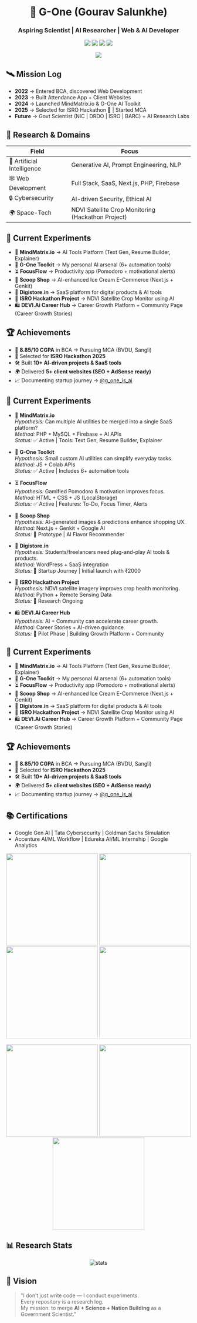 <h1 align="center">🔬 G-One (Gourav Salunkhe)</h1>
<h3 align="center">Aspiring Scientist | AI Researcher | Web & AI Developer</h3>

<p align="center">
  <img src="https://img.shields.io/badge/AI-Research-blue" />
  <img src="https://img.shields.io/badge/Web-Development-green" />
  <img src="https://img.shields.io/badge/Automation-yellow" />
  <img src="https://komarev.com/ghpvc/?username=Gourav-512&label=Profile%20Views&color=blueviolet&style=flat" />
</p>

<p align="center">
  <img src="https://readme-typing-svg.herokuapp.com?size=22&duration=4000&color=1ABC9C&center=true&vCenter=true&lines=Exploring+AI+%26+Automation;Future+Government+Scientist;Open+Source+Researcher;Building+SaaS+%2B+AI+Platforms" />
</p>

## 🛰 Mission Log

- **2022** → Entered BCA, discovered Web Development  
- **2023** → Built Attendance App + Client Websites  
- **2024** → Launched MindMatrix.io & G-One AI Toolkit  
- **2025** → Selected for ISRO Hackathon 🚀 | Started MCA  
- **Future** → Govt Scientist (NIC | DRDO | ISRO | BARC) + AI Research Labs  

## 🧠 Research & Domains

| Field | Focus |
|-------|-------|
| 🤖 Artificial Intelligence | Generative AI, Prompt Engineering, NLP |
| 🕸 Web Development | Full Stack, SaaS, Next.js, PHP, Firebase |
| 🔒 Cybersecurity | AI-driven Security, Ethical AI |
| 🌍 Space-Tech | NDVI Satellite Crop Monitoring (Hackathon Project) |


## 🔭 Current Experiments

- 🧪 **MindMatrix.io** → AI Tools Platform (Text Gen, Resume Builder, Explainer)  
- 🧰 **G-One Toolkit** → My personal AI arsenal (6+ automation tools)  
- ⏳ **FocusFlow** → Productivity app (Pomodoro + motivational alerts)  
- 🍦 **Scoop Shop** → AI-enhanced Ice Cream E-Commerce (Next.js + Genkit)  
- 🛒 **Digistore.in** → SaaS platform for digital products & AI tools  
- 🌱 **ISRO Hackathon Project** → NDVI Satellite Crop Monitor using AI  
- 🛍 **DEVI.Ai Career Hub** → Career Growth Platform + Community Page (Career Growth Stories) 


## 🏆 Achievements
- 🎯 **8.85/10 CGPA** in BCA → Pursuing MCA (BVDU, Sangli)  
- 🚀 Selected for **ISRO Hackathon 2025**  
- 🛠 Built **10+ AI-driven projects & SaaS tools**  
- 🌍 Delivered **5+ client websites (SEO + AdSense ready)**  
- 📈 Documenting startup journey → [@g_one_is_ai](https://instagram.com/g_one_is_ai)

## 🔭 Current Experiments

- 🧪 **MindMatrix.io**  
  *Hypothesis:* Can multiple AI utilities be merged into a single SaaS platform?  
  *Method:* PHP + MySQL + Firebase + AI APIs  
  *Status:* ✅ Active | Tools: Text Gen, Resume Builder, Explainer  

- 🧰 **G-One Toolkit**  
  *Hypothesis:* Small custom AI utilities can simplify everyday tasks.  
  *Method:* JS + Colab APIs  
  *Status:* ✅ Active | Includes 6+ automation tools  

- ⏳ **FocusFlow**  
  *Hypothesis:* Gamified Pomodoro & motivation improves focus.  
  *Method:* HTML + CSS + JS (LocalStorage)  
  *Status:* ✅ Active | Features: To-Do, Focus Timer, Alerts  

- 🍦 **Scoop Shop**  
  *Hypothesis:* AI-generated images & predictions enhance shopping UX.  
  *Method:* Next.js + Genkit + Google AI  
  *Status:* 🧪 Prototype | AI Flavor Recommender  

- 🛒 **Digistore.in**  
  *Hypothesis:* Students/freelancers need plug-and-play AI tools & products.  
  *Method:* WordPress + SaaS integration  
  *Status:* 🚀 Startup Journey | Initial launch with ₹2000  

- 🌱 **ISRO Hackathon Project**  
  *Hypothesis:* NDVI satellite imagery improves crop health monitoring.  
  *Method:* Python + Remote Sensing Data  
  *Status:* 📡 Research Ongoing  

- 🛍 **DEVI.Ai Career Hub**  
  *Hypothesis:* AI + Community can accelerate career growth.  
  *Method:* Career Stories + AI-driven guidance  
  *Status:* 🌟 Pilot Phase | Building Growth Platform + Community
## 🔭 Current Experiments

- 🧪 **MindMatrix.io** → AI Tools Platform (Text Gen, Resume Builder, Explainer)  
- 🧰 **G-One Toolkit** → My personal AI arsenal (6+ automation tools)  
- ⏳ **FocusFlow** → Productivity app (Pomodoro + motivational alerts)  
- 🍦 **Scoop Shop** → AI-enhanced Ice Cream E-Commerce (Next.js + Genkit)  
- 🛒 **Digistore.in** → SaaS platform for digital products & AI tools  
- 🌱 **ISRO Hackathon Project** → NDVI Satellite Crop Monitor using AI  
- 🛍 **DEVI.Ai Career Hub** → Career Growth Platform + Community Page (Career Growth Stories) 


## 🏆 Achievements
- 🎯 **8.85/10 CGPA** in BCA → Pursuing MCA (BVDU, Sangli)  
- 🚀 Selected for **ISRO Hackathon 2025**  
- 🛠 Built **10+ AI-driven projects & SaaS tools**  
- 🌍 Delivered **5+ client websites (SEO + AdSense ready)**  
- 📈 Documenting startup journey → [@g_one_is_ai](https://instagram.com/g_one_is_ai)


## 📚 Certifications
- Google Gen AI | Tata Cybersecurity | Goldman Sachs Simulation  
- Accenture AI/ML Workflow | Edureka AI/ML Internship | Google Analytics  

<p align="center">
  <img src="https://github.com/user-attachments/assets/9c64726d-5b9a-4093-8b8e-7751c7e7a385" width="250" />
  <img src="https://github.com/user-attachments/assets/2eaf26bf-2910-4e78-9b75-c4344e410469" width="250" />
  <img src="https://github.com/user-attachments/assets/d96ad19f-008f-44e0-a917-f0a746746201" width="250" />
  <img src="https://github.com/user-attachments/assets/3c85f713-d9f8-4d25-ac7f-510e40fe593a" width="250" />
</p>

<p align="center">
  <img src="https://github.com/user-attachments/assets/95c36ffb-d071-4494-9045-a53f2ed639c3" width="250" />
  <img src="https://github.com/user-attachments/assets/3a55fabe-6d96-4c0f-a833-7793e3605ff1" width="250" />
  <img src="https://github.com/user-attachments/assets/c16868f2-bc63-42f7-98e3-e7f2d47f17d8" width="250" />
</p>







## 📊 Research Stats

<p align="center">
  <img src="https://github-readme-stats.vercel.app/api?username=Gourav-512&show_icons=true&theme=radical" alt="stats"/>
</p>



## 🌌 Vision

> "I don’t just write code — I conduct experiments.  
> Every repository is a research log.  
> My mission: to merge **AI + Science + Nation Building** as a Government Scientist."
